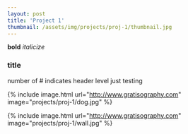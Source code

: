 ```yaml
---
layout: post
title: 'Project 1'
thumbnail: /assets/img/projects/proj-1/thumbnail.jpg
---
```

**bold** _italicize_
### title
number of # indicates header level
just testing

{% include image.html url="http://www.gratisography.com" image="projects/proj-1/dog.jpg" %}

{% include image.html url="http://www.gratisography.com" image="projects/proj-1/wall.jpg" %}
